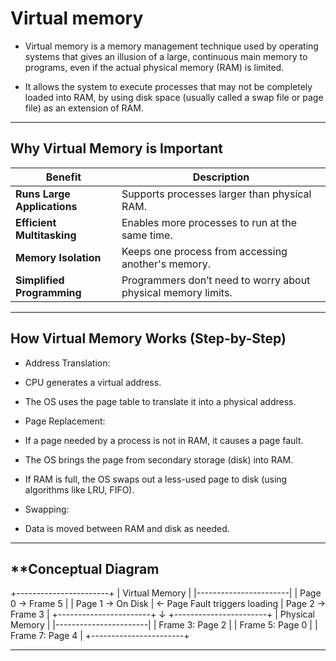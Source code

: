 # **Virtual memory**
- Virtual memory is a memory management technique used by operating systems that gives an illusion of a large, continuous main memory to programs, even if the actual physical memory (RAM) is limited.

- It allows the system to execute processes that may not be completely loaded into RAM, by using disk space (usually called a swap file or page file) as an extension of RAM.
---
## **Why Virtual Memory is Important**

| Benefit                     | Description                                                   |
| --------------------------- | ------------------------------------------------------------- |
| **Runs Large Applications** | Supports processes larger than physical RAM.                  |
| **Efficient Multitasking**  | Enables more processes to run at the same time.               |
| **Memory Isolation**        | Keeps one process from accessing another's memory.            |
| **Simplified Programming**  | Programmers don’t need to worry about physical memory limits. |

---
## **How Virtual Memory Works (Step-by-Step)**
- Address Translation:
 - CPU generates a virtual address.
 - The OS uses the page table to translate it into a physical address.

- Page Replacement:
 - If a page needed by a process is not in RAM, it causes a page fault.
 - The OS brings the page from secondary storage (disk) into RAM.
 - If RAM is full, the OS swaps out a less-used page to disk (using algorithms like LRU, FIFO).

- Swapping:
 - Data is moved between RAM and disk as needed.

---
## **Conceptual Diagram
+-----------------------+
|     Virtual Memory    |
|-----------------------|
| Page 0 → Frame 5      |
| Page 1 → On Disk      | ← Page Fault triggers loading
| Page 2 → Frame 3      |
+-----------------------+
        ↓
+-----------------------+
|     Physical Memory   |
|-----------------------|
| Frame 3: Page 2       |
| Frame 5: Page 0       |
| Frame 7: Page 4       |
+-----------------------+

---
